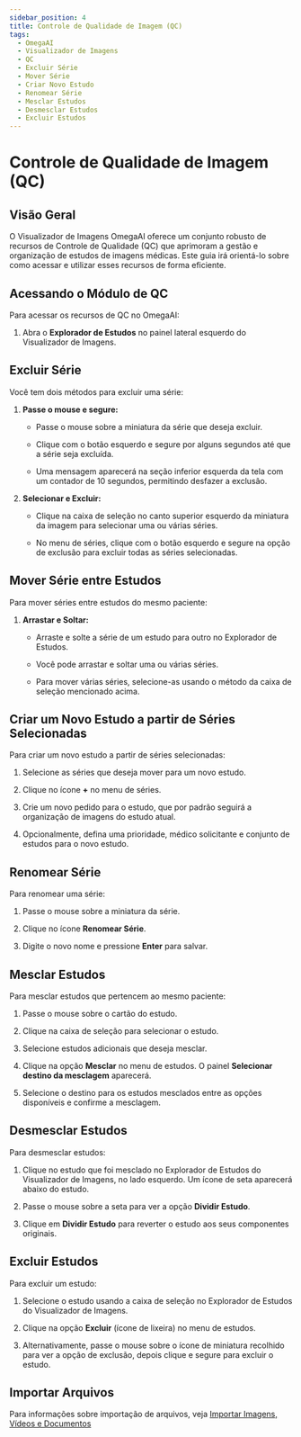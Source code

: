 ```yaml
---
sidebar_position: 4
title: Controle de Qualidade de Imagem (QC)
tags:
  - OmegaAI
  - Visualizador de Imagens
  - QC
  - Excluir Série
  - Mover Série
  - Criar Novo Estudo
  - Renomear Série
  - Mesclar Estudos
  - Desmesclar Estudos
  - Excluir Estudos
---
```


# Controle de Qualidade de Imagem (QC)

## Visão Geral

O Visualizador de Imagens OmegaAI oferece um conjunto robusto de recursos de Controle de Qualidade (QC) que aprimoram a gestão e organização de estudos de imagens médicas. Este guia irá orientá-lo sobre como acessar e utilizar esses recursos de forma eficiente.

## Acessando o Módulo de QC

Para acessar os recursos de QC no OmegaAI:

1.  Abra o **Explorador de Estudos** no painel lateral esquerdo do Visualizador de Imagens.

## Excluir Série

Você tem dois métodos para excluir uma série:

1.  **Passe o mouse e segure:**

    - Passe o mouse sobre a miniatura da série que deseja excluir.

    - Clique com o botão esquerdo e segure por alguns segundos até que a série seja excluída.

    - Uma mensagem aparecerá na seção inferior esquerda da tela com um contador de 10 segundos, permitindo desfazer a exclusão.

      

2.  **Selecionar e Excluir:**

    - Clique na caixa de seleção no canto superior esquerdo da miniatura da imagem para selecionar uma ou várias séries.

    - No menu de séries, clique com o botão esquerdo e segure na opção de exclusão para excluir todas as séries selecionadas.

      

## Mover Série entre Estudos

Para mover séries entre estudos do mesmo paciente:

1.  **Arrastar e Soltar:**

    - Arraste e solte a série de um estudo para outro no Explorador de Estudos.

    - Você pode arrastar e soltar uma ou várias séries.

    - Para mover várias séries, selecione-as usando o método da caixa de seleção mencionado acima.

      

## Criar um Novo Estudo a partir de Séries Selecionadas

Para criar um novo estudo a partir de séries selecionadas:

1.  Selecione as séries que deseja mover para um novo estudo.

2.  Clique no ícone **+** no menu de séries.

3.  Crie um novo pedido para o estudo, que por padrão seguirá a organização de imagens do estudo atual.

4.  Opcionalmente, defina uma prioridade, médico solicitante e conjunto de estudos para o novo estudo.

    

## Renomear Série

Para renomear uma série:

1.  Passe o mouse sobre a miniatura da série.

2.  Clique no ícone **Renomear Série**.

3.  Digite o novo nome e pressione **Enter** para salvar.

    

## Mesclar Estudos

Para mesclar estudos que pertencem ao mesmo paciente:

1.  Passe o mouse sobre o cartão do estudo.

2.  Clique na caixa de seleção para selecionar o estudo.

3.  Selecione estudos adicionais que deseja mesclar.

4.  Clique na opção **Mesclar** no menu de estudos. O painel **Selecionar destino da mesclagem** aparecerá.

5.  Selecione o destino para os estudos mesclados entre as opções disponíveis e confirme a mesclagem.

    

## Desmesclar Estudos

Para desmesclar estudos:

1.  Clique no estudo que foi mesclado no Explorador de Estudos do Visualizador de Imagens, no lado esquerdo. Um ícone de seta aparecerá abaixo do estudo.

2.  Passe o mouse sobre a seta para ver a opção **Dividir Estudo**.

3.  Clique em **Dividir Estudo** para reverter o estudo aos seus componentes originais.

    

## Excluir Estudos

Para excluir um estudo:

1.  Selecione o estudo usando a caixa de seleção no Explorador de Estudos do Visualizador de Imagens.

2.  Clique na opção **Excluir** (ícone de lixeira) no menu de estudos.

3.  Alternativamente, passe o mouse sobre o ícone de miniatura recolhido para ver a opção de exclusão, depois clique e segure para excluir o estudo.

## Importar Arquivos
Para informações sobre importação de arquivos, veja [Importar Imagens, Vídeos e Documentos](../6-Image-Viewer/20_importfiles.md)
